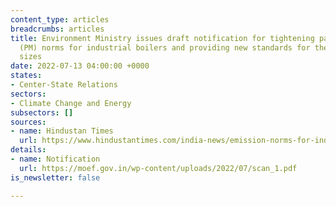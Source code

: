 ```yaml
---
content_type: articles
breadcrumbs: articles
title: Environment Ministry issues draft notification for tightening particulate matter
  (PM) norms for industrial boilers and providing new standards for their different
  sizes
date: 2022-07-13 04:00:00 +0000
states:
- Center-State Relations
sectors:
- Climate Change and Energy
subsectors: []
sources:
- name: Hindustan Times
  url: https://www.hindustantimes.com/india-news/emission-norms-for-industrial-boilers-to-be-tightened-101657075924823.html
details:
- name: Notification
  url: https://moef.gov.in/wp-content/uploads/2022/07/scan_1.pdf
is_newsletter: false

---
```

